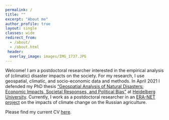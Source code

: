 ```yaml
---
permalink: /
title: ""
excerpt: "About me"
author_profile: true
layout: single
classes: wide
redirect_from: 
  - /about/
  - /about.html
 header:
  overlay_image: images/IMG_1737.JPG
---
```


Welcome! I am a postdoctoral researcher interested in the empirical analysis of (climatic) disaster impacts on the society. For my research, I use geospatial, climatic, and socio-economic data and methods. In April 2021 I defended my PhD thesis [“Geospatial Analysis of Natural Disasters: Economic Impacts, Societal Responses, and Political Bias”](https://doi.org/10.11588/heidok.00030140) at [Heidelberg University](https://www.uni-heidelberg.de/fakultaeten/wiso/awi/index_en.html). Currently, I work as a postdoctoral researcher in an [ERA-NET project](https://www.zhaw.ch/en/research/research-database/project-detailview/projektid/4618/) on the impacts of climate change on the Russian agriculture. 

Please find my current CV [here](https://sven-kunze.github.io/files/CV_SvenKunze_Online.pdf).






 
